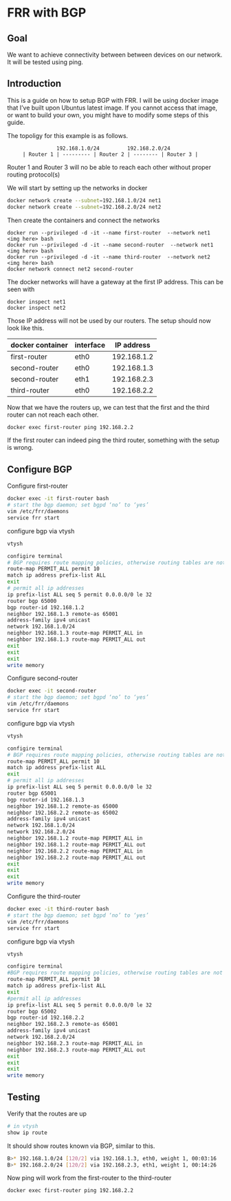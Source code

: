 # FRR with BGP

## Goal
We want to achieve connectivity between between devices on our network. It will be tested using ping. 
## Introduction
This is a guide on how to setup BGP with FRR. I will be using docker image that I’ve built upon Ubuntus latest image. If you cannot access that image, or want to build your own, you might have to modify some steps of this guide.

The topoligy for this example is as follows.

                    192.168.1.0/24         192.168.2.0/24
         | Router 1 | --------- | Router 2 | -------- | Router 3 |
Router 1 and Router 3 will no be able to reach each other without proper routing protocol(s)

We will start by setting up the networks in docker
```sh
docker network create --subnet=192.168.1.0/24 net1
docker network create --subnet=192.168.2.0/24 net2 
```

Then create the containers and connect the networks
```
docker run --privileged -d -it --name first-router  --network net1 <img here> bash 
docker run --privileged -d -it --name second-router  --network net1 <img here> bash 
docker run --privileged -d -it --name third-router  --network net2 <img here> bash
docker network connect net2 second-router
```

The docker networks will have a gateway at the first IP address. This can be seen with 
```
docker inspect net1
docker inspect net2
```

Those IP address will not be used by our routers. The setup should now look like this.

| docker container | interface | IP address |
| ---------------- | --------- | ---------- |
| first-router     | eth0      | 192.168.1.2|
| second-router    | eth0      | 192.168.1.3|
| second-router    | eth1      | 192.168.2.3|
| third-router     | eth0      | 192.168.2.2|

Now that we have the routers up, we can test that the first and the third router can not reach each other.

```sh
docker exec first-router ping 192.168.2.2
```

If the first router can indeed ping the third router, something with the setup is wrong.

## Configure BGP
Configure first-router

```sh
docker exec -it first-router bash
# start the bgp daemon; set bgpd ‘no’ to ‘yes’
vim /etc/frr/daemons
service frr start
```

configure bgp via vtysh
```sh
vtysh

configire terminal
# BGP requires route mapping policies, otherwise routing tables are not propagated
route-map PERMIT_ALL permit 10
match ip address prefix-list ALL
exit
# permit all ip addresses
ip prefix-list ALL seq 5 permit 0.0.0.0/0 le 32
router bgp 65000
bgp router-id 192.168.1.2
neighbor 192.168.1.3 remote-as 65001
address-family ipv4 unicast
network 192.168.1.0/24
neighbor 192.168.1.3 route-map PERMIT_ALL in
neighbor 192.168.1.3 route-map PERMIT_ALL out 
exit
exit
exit
write memory
```

Configure second-router
```sh
docker exec -it second-router
# start the bgp daemon; set bgpd ‘no’ to ‘yes’
vim /etc/frr/daemons
service frr start
```
configure bgp via vtysh
```sh
vtysh

configire terminal
# BGP requires route mapping policies, otherwise routing tables are not propagated
route-map PERMIT_ALL permit 10
match ip address prefix-list ALL
exit
# permit all ip addresses
ip prefix-list ALL seq 5 permit 0.0.0.0/0 le 32
router bgp 65001
bgp router-id 192.168.1.3
neighbor 192.168.1.2 remote-as 65000
neighbor 192.168.2.2 remote-as 65002
address-family ipv4 unicast
network 192.168.1.0/24
network 192.168.2.0/24
neighbor 192.168.1.2 route-map PERMIT_ALL in
neighbor 192.168.1.2 route-map PERMIT_ALL out 
neighbor 192.168.2.2 route-map PERMIT_ALL in
neighbor 192.168.2.2 route-map PERMIT_ALL out 
exit
exit
exit
write memory
```

Configure the third-router
```sh
docker exec -it third-router bash
# start the bgp daemon; set bgpd ‘no’ to ‘yes’
vim /etc/frr/daemons
service frr start
```
configure bgp via vtysh
```sh
vtysh

configire terminal
#BGP requires route mapping policies, otherwise routing tables are not propagated
route-map PERMIT_ALL permit 10
match ip address prefix-list ALL
exit
#permit all ip addresses
ip prefix-list ALL seq 5 permit 0.0.0.0/0 le 32
router bgp 65002
bgp router-id 192.168.2.2
neighbor 192.168.2.3 remote-as 65001
address-family ipv4 unicast
network 192.168.2.0/24
neighbor 192.168.2.3 route-map PERMIT_ALL in
neighbor 192.168.2.3 route-map PERMIT_ALL out 
exit
exit
exit
write memory
```

## Testing
Verify that the routes are up
```sh
# in vtysh
show ip route
```
It should show routes known via BGP, similar to this.
```sh
B>* 192.168.1.0/24 [120/2] via 192.168.1.3, eth0, weight 1, 00:03:16 
B>* 192.168.2.0/24 [120/2] via 192.168.2.3, eth1, weight 1, 00:14:26
```
Now ping will work from the first-router to the third-router
```sh
docker exec first-router ping 192.168.2.2
```

